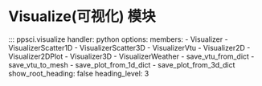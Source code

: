 # Visualize(可视化) 模块

::: ppsci.visualize
    handler: python
    options:
      members:
        - Visualizer
        - VisualizerScatter1D
        - VisualizerScatter3D
        - VisualizerVtu
        - Visualizer2D
        - Visualizer2DPlot
        - Visualizer3D
        - VisualizerWeather
        - save_vtu_from_dict
        - save_vtu_to_mesh
        - save_plot_from_1d_dict
        - save_plot_from_3d_dict
      show_root_heading: false
      heading_level: 3
